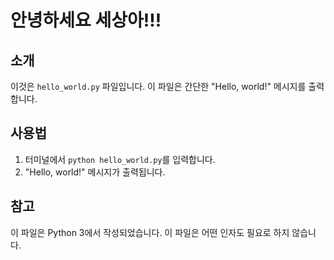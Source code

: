 # 안녕하세요 세상아!!!

## 소개

이것은 `hello_world.py` 파일입니다. 이 파일은 간단한 "Hello, world!" 메시지를 출력합니다.

## 사용법

1. 터미널에서 `python hello_world.py`를 입력합니다.
2. "Hello, world!" 메시지가 출력됩니다.

## 참고

이 파일은 Python 3에서 작성되었습니다. 이 파일은 어떤 인자도 필요로 하지 않습니다.
